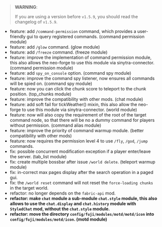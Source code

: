 > **WARNING**:
> 
> If you are using a version before `v1.5.9`, you should read the changelog of `v1.5.9`.

- feature: add `/command-permission` command, which provides a user-friendly gui to query registered commands. (command permission module)
- feature: add `/glow` command. (glow module)
- feature: add `/freeze` command. (freeze module)
- feature: improve the implementation of command permission module, this also allows the neo-forge to use this module via sinytra-connector. (command permission module)
- feature: add `spy_on_console` option. (command spy module)
- feature: improve the command spy listener, now ensures all commands will be spied on. (command spy module)
- feature: now you can click the chunk score to teleport to the chunk position. (top_chunks module)
- feature: improve the compatibility with other mods. (chat module) 
- feature: add soft fail for tickWeather() mixin, this also allow the neo-forge to use this module via sinytra-connector. (world module)
- feature: now will also copy the requirement of the root of the target command node, so that there will be no a dummy command for players without permission. (command alias module)
- feature: improve the priority of command warmup module. (better compatibility with other mods)
- feature: now requires the permission level 4 to use `/fly`, `/god`, `/jump` commands.
- fix: possible concurrent modification exception if a player enter/leave the server. (tab_list module)
- fix: create multiple bossbar after issue `/world delete`. (teleport warmup module)
- fix: in-correct max pages display after the search operation in a paged gui.
- fix: the `/world reset` command will not reset the `force-loading chunks` in the target world.
- refactor: no longer depends on the `fabric-api` mod.
- **refactor: make `chat` module a sub-module `chat.style` module, this also allows to use the `chat.display` and `chat.history` module with `StyledChat` mod, without the `chat.style` module.**
- **refactor: move the directory `config/fuji/modules/motd/motd/icon` into `config/fuji/modules/motd/icon`. (motd module)**
